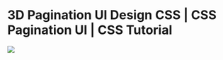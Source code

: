 # 3D Pagination UI Design CSS | CSS Pagination UI | CSS Tutorial

![](https://media.giphy.com/media/UuHYsGtBBsW3lgcBJt/giphy.gif)